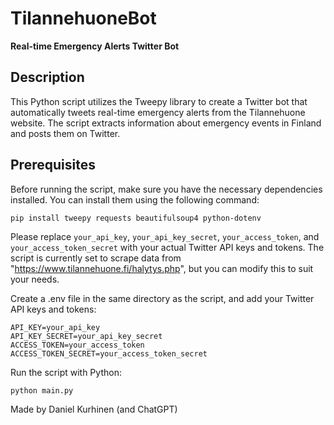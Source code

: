 # TilannehuoneBot

**Real-time Emergency Alerts Twitter Bot**

## Description

This Python script utilizes the Tweepy library to create a Twitter bot that automatically tweets real-time emergency alerts from the Tilannehuone website. The script extracts information about emergency events in Finland and posts them on Twitter.

## Prerequisites

Before running the script, make sure you have the necessary dependencies installed. You can install them using the following command:

```bash
pip install tweepy requests beautifulsoup4 python-dotenv
````

Please replace `your_api_key`, `your_api_key_secret`, `your_access_token`, and `your_access_token_secret` with your actual Twitter API keys and tokens. The script is currently set to scrape data from "https://www.tilannehuone.fi/halytys.php", but you can modify this to suit your needs.

Create a .env file in the same directory as the script, and add your Twitter API keys and tokens:
````
API_KEY=your_api_key
API_KEY_SECRET=your_api_key_secret
ACCESS_TOKEN=your_access_token
ACCESS_TOKEN_SECRET=your_access_token_secret
````

Run the script with Python:
````
python main.py
````

Made by Daniel Kurhinen (and ChatGPT)
